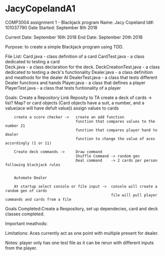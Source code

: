 # JacyCopelandA1
COMP3004 assignment 1 - Blackjack program
Name: Jacy Copeland
Id#: 101037790
Date Started: September 8th 2018

Current Date: September 16th 2018
End Date:  September 20th 2018

Purpose: to create a simple Blackjack program using TDD.

File List:  Card.java - class definition of a card
            CardTest.java - a class dedicated to testing a card    
            Deck.java - a class declaration for the deck.
            DeckCreationTest.java - a class dedicated to testing a deck's functionality 
            Dealer.java -  a class definition and meathods for the dealer AI
            DealerTest.java - a class that tests different Dealer functions and hands
            Player.java - a class that defines a player
            PlayerTest.java - a class that tests funtionality of a player


Goals:  Create a Repository 
        Link Reposity to TA
        create a deck of cards ->   list? Map? or card objects (Card objects have a suit, a number, and a value(ace will have defult value))
                                    assign values to cards
                                    
        create a score checker ->   create an add function
                                    function that compares values to the number 21
                                    function that compares player hand to dealer
                                    function to change the value of aces accordingly (1 or 11)
        
        Create deck commands ->     Draw command
                                    Shuffle Command -> random gen
                                    Deal command    -> 2 cards per person following blackjack rules
                                  
                   
        Automate Dealer
        
        At startup select console or file input ->  console will create a random gen of cards
                                                    file will pull player commands and cards from a file
        
Goals Completed:Create a Respository, set up dependecies, card and deck classes completed.

Important meathods:

Limitations: Aces currently act as one point with multiple present for dealer.

Notes: player only has one test file as it can be rerun with different inputs from the player.
